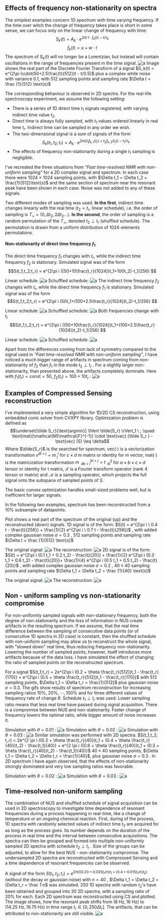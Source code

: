 ## Effects of frequency non-stationarity on spectra

The simplest examples concern 1D spectrum with time varying frequency.
If the time over witch the change of frequency takes place is short in some sense, we can focus only on the linear change of frequency with time:
$$S_k(t) = A_k \cdot e^{2\pi i \ t \cdot f_k(t) - t/\tau_k}$$
$$f_k(t) = u+w \cdot t$$
The spectrum of $S_k(t)$ will no longer be a Lorentzian, but instead will contain oscillations in the range of frequencies present in the time signal.
![a](https://github.com/w-smialek/NMR-signal-analysis/blob/main//1d_nonstat_example.png)
Image shows the real part of the Discrete Fourier Transform of a signal $S_k(t) = e^{2\pi i\cdot(50+2.5\frac{t}{512})t - t/0.5}$ plus a complex white noise with variance 0.1, with 512 sampling points and sampling rate $\Delta t = \frac {1}{512} \text{s}$

The corresponding behaviour is observed in 2D spectra. For the real-life spectroscopy experiment, we assume the following setting:
- There is a series of 1D direct time $t_1$ signals registered, with varying indirect time value $t_2$. 
- Direct time is always fully sampled, with $t_1$ values ordered linearly in real time 
  $t_r$. Indirect time can be sampled in any order we wish.
- The two-dimensional signal is a sum of signals of the form
$$S_k(t_1,t_2; t_r) = A_k \cdot e^{2 \pi i \left(t_1f_{k,1}(t_r)+t_2f_{k,2}(t_r)\right) - t_1/\tau_k}$$
- The effects of frequency non-stationarity during a single $t_1$ sampling is negligible.

I've recreated the three situations from *"Fast time-resolved NMR with non-uniform sampling"* for a 2D complex signal and spectrum.
In each case there were 1024 $\times$ 1024 sampling points, with $\Delta t_1 = \Delta t_2 = \frac{1}{512}\text{s}$ and the same section of spectrum near the resonant peak have been shown in each case. Noise was not added to any of these signals.

Two different modes of sampling was used. 
**In the first**, indirect time changes linearly with the real time ($t_2 \propto t_r$, linear schedule), i.e. the order of sampling is $T_{\propto} = (0, \Delta t_2, 2\Delta t_2 \dots)$. 
**In the second**, the order of sampling is a random permutation of the $T_{\propto}$, denoted $t_2 \perp t_r$ (shuffled schedule). 
The permutation is drawn from a uniform distribution of 1024-elements permutations.

#### Non-stationarity of direct time frequency $f_1$

The direct time frequency $f_1$ changes with $t_r$, while the indirect time frequency $f_2$ is stationary. Simulated signal was of the form
$$S(t_1,t_2;t_r) = e^{2\pi i ((50+10\frac{t_r}{1024})t_1+100t_2)-t_1/256} $$

Linear schedule:
![a](https://github.com/w-smialek/NMR-signal-analysis/blob/main/direct_lin.png)
Schuffled schedule:
![a](https://github.com/w-smialek/NMR-signal-analysis/blob/main/direct_perp.png)
The indirect time frequency $f_2$ changes with $t_r$, while the direct time frequency $f_1$ is stationary. Simulated signal was of the form
$$S(t_1,t_2;t_r) = e^{2\pi i (50t_1+(100+2.5\frac{t_r}{1024})t_2)-t_1/256} $$

Linear schedule:
![a](https://github.com/w-smialek/NMR-signal-analysis/blob/main/indirect_lin.png)
Schuffled schedule:
![a](https://github.com/w-smialek/NMR-signal-analysis/blob/main/indirect_perp.png)
Both frequencies change with $t_r$
$$S(t_1,t_2;t_r) = e^{2\pi i ((50+10\frac{t_r}{1024})t_1+(100+2.5\frac{t_r}{1024})t_2)-t_1/256} $$

Linear schedule:
![a](https://github.com/w-smialek/NMR-signal-analysis/blob/main/both_lin.png)
Schuffled schedule:
![a](https://github.com/w-smialek/NMR-signal-analysis/blob/main/both_perp.png)

Apart from the differences coming from lack of symmetry compared to the signal used in *"Fast time-resolved NMR with non-uniform sampling"*, I have noticed a much bigger range of artifacts in spectrum coming from non-stationarity of $f_2$  than $f_1$ in the mode $t_2 \perp t_r$ . For a slightly larger non-stationarity, than presented above, the artifacts completely dominate. Here with $f_1(t_r)=\text{const} = 50, \ f_2(t_r) = 100 + 10t_r$ :
![a](https://github.com/w-smialek/NMR-signal-analysis/blob/main/indirect_perp_big.png)
## Examples of Compressed Sensing reconstruction
I've implemented a very simple algorithm for 1D/2D CS reconstruction, using embedded conic solver from CVXPY library. Optimization problem is defined as $$\underset{\tilde S_r}{\text{argmin}} \lVert \tilde{S_r} \rVert_1 \ ; \quad \text{mat}(\mathcal{M}\mathcal{F}^{-1}) \cdot \text{vec} (\tilde S_r ) - \text{vec} (S) \leq \delta$$
Where $\tilde{S_r}$ is the searched for spectrum, $\text{vec}(\cdot)$ is a vectorization transformation $v^{di +j} = m_{\ j}^i$ for $c\times d$  m matrix or identity for m vector, $\text{mat}(\cdot)$ is the matricization transformation $m_{\ \ dk+l}^{bi+j} = t_{\ \ kl}^{ij}$ for $a\times b \times c \times d$ tensor or identity for t matrix, $\mathcal{F}$ is a Fourier transform operator (rank 4 tensor or matrix) and $\mathcal{M}$ is a sampling operator, which projects the full signal onto the subspace of sampled points of $S$.

The basic convex optimization handles small-sized problems well, but is inefficient for larger signals.

In the following two examples, spectrum has been reconstructed from a 10% subsample of datapoints.

Plot shows a real part of the spectrum of the original (up) and the reconstructed (down) signals. 
1D signal is of the form: $S(t) = e^{2\pi i \ 0.4 t - \frac{t}{256}} + \frac{1}{2} e^{2\pi i \ 0.7 t - \frac{t}{256}}$ , with added complex gaussian noise $\sigma = 0.3$ , 512 sampling points and sampling rate $\Delta t = \frac {1}{512} \text{s}$

The original signal:
![a](https://github.com/w-smialek/NMR-signal-analysis/blob/main/1d_rec_orig.png)
The reconstruction:
![a](https://github.com/w-smialek/NMR-signal-analysis/blob/main/1d_rec_rec.png)
2D signal is of the form: $S(t) = e^{2\pi i (0.1 t_1 + 0.2 t_2) - \frac{t}{20}} + \frac{1}{2} e^{2\pi i (0.3 t_1 + 0.6 t_2) - \frac{t}{20}}+ \frac{1}{4} e^{2\pi i (0.5 t_1 + 0.5 t_2) - \frac{t}{20}}$ , with added complex gaussian noise $\sigma = 0.2$ , $40\times 40$ sampling points and sampling rate $\Delta t_1 = \Delta t_2 = \frac {1}{40} \text{s}$

The original signal:
![a](https://github.com/w-smialek/NMR-signal-analysis/blob/main/2d_rec_orig1.png)
The reconstruction:
![a](https://github.com/w-smialek/NMR-signal-analysis/blob/main/2d_rec_rec1.png)
## Non - uniform sampling vs non-stationarity compromise

For non-uniformly sampled signals with non-stationary frequency, both the degree of non-stationarity and the loss of information in NUS create artifacts in the resulting spectrum.
If we assume, that the real time difference between the sampling of consecutive data points (or of consecutive 1D spectra in 2D case) is constant, then 
the shuffled schedule with non-uniform sampling may allow us to reconstruct the whole signal, with "slowed down" real time, thus reducing frequency non-stationarity.
Lowering the number of sampled points, however, itself introduces more artifacts because of the data loss.
I have simulated the effect of changing the ratio of sampled points on the reconstructed spectrum.

For a signal $S(t_1;t_r) = 2e^{2\pi i (0.2 + \theta \frac{t_r}{512})t_1 - \frac{t_r}{170}} + e^{2\pi i (0.5 + \theta \frac{t_r}{512})t_1 - \frac{t_r}{170}}$ with 512 sampling points, $\Delta t_1 = \Delta t_r = \frac{1}{512}$ plus gaussian noise $\sigma = 0.3$. The gifs show results of spectrum reconstruction for increasing sampling ratios $10\%, \ 20 \%, \cdots, 100\%$ and for three different values of frequency rate of change $\theta$. Schedule $t_1 \perp t_r$ was used. Lower sampling ratio means that less real time have passed during signal acquisition.
There is a compromise between NUS and non-stationarity. Faster change of frequency lowers the optimal ratio, while bigger amount of noise increases it. 

Simulation with $\theta = 0.01$ : 
![a](https://github.com/w-smialek/NMR-signal-analysis/blob/main/1d_compromise_1.gif)
Simulation with $\theta = 0.02$ : 
![a](https://github.com/w-smialek/NMR-signal-analysis/blob/main/1d_compromise_2.gif)
Simulation with $\theta = 0.03$ : 
![a](https://github.com/w-smialek/NMR-signal-analysis/blob/main/1d_compromise_3_1.gif)
Similar simulation was performed with 2D spectra.
$S(t_1,t_2; t_r) = 2e^{2 \pi i ((0.2 + \theta \frac{t_r}{40})t_1 + (0.4 + \theta \frac{t_r}{40})t_2) - \frac{t_1}{40}} + e^{2 \pi i ((0.6 + \theta \frac{t_r}{40})t_1 + (0.3 + \theta \frac{t_r}{40})t_2) - \frac{t_1}{40}}$
$40\times40$ sampling points, $\Delta t_1 = \Delta t_2 = \Delta t_r = \frac{1}{40}$, plus gaussian noise $\sigma = 0.3$ .
In 2D spectrum I have again observed, that the effects of non-stationarity strongly dominated and very low sampling ratios was favorable.

Simulation with $\theta = 0.02$ :
![a](https://github.com/w-smialek/NMR-signal-analysis/blob/main/2d_compromise_2.gif)
Simulation with $\theta = 0.03$ :
![a](https://github.com/w-smialek/NMR-signal-analysis/blob/main/2d_compromise_3.gif)
## Time-resolved non-uniform sampling

The combination of NUS and shuffled schedule of signal acquisition can be used in 2D spectroscopy to investigate time dependence of resonant frequencies during a process happening in real-time, like a change of temperature or an ongoing chemical reaction.
First, during of the process, 1D spectra with randomly selected values of indirect time $t_2$ are acquired for as long as the process goes. Its number depends on the duration of the process in real time and the interval between consecutive acquisitions.
The spectra can then be grouped and formed into multiple non-uniformly sampled 2D spectra with schedule $t_2 \perp t_r$ . Size of the groups can be adjusted, to allow for the best NUS - non-stationarity compromise. The undersampled 2D spectra are reconstructed with Compressed Sensing and a time dependence of resonant frequencies can be observed.

A signal of the form $S(t_1,t_2;t_r) = e^{2 \pi i ((0.20+0.025 t_r/n)t_1 + (0.4+0.015t_r/n)t_2)}$ (without the decay or gaussian noise) with $n=40$ , $\Delta t_1 = \Delta t_2 = \Delta t_r = \frac 1 n$ was simulated. 250 1D spectra with random $t_2$'s have been obtained and grouped into 30 2D spectra, with a sampling ratio of 20% for each.
Each 2D spectrum was reconstructed using CS and plotted. The image shows, how the resonant peak shifts from $(8 \ \text{Hz},16 \ \text{Hz})$ to $(14.25 \ \text{Hz}, 19.75 \ \text{Hz})$ in time range $t_r \in [0,250 \Delta t_r]$. The artifacts, that can be attributed to non-stationarity are still visible.
![a](https://github.com/w-smialek/NMR-signal-analysis/blob/main/2d_TS1.gif)
